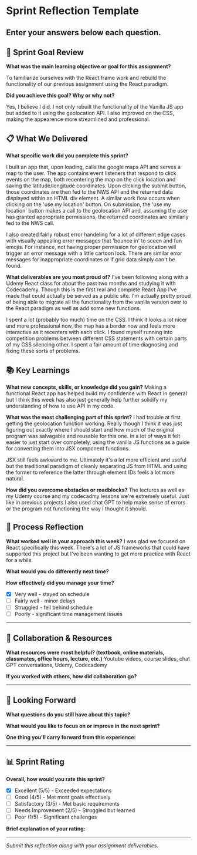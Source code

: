 # Sprint Reflection Template
## Enter your answers below each question.

## 🎯 Sprint Goal Review
**What was the main learning objective or goal for this assignment?**

To familiarize ourselves with the React frame work and rebuild the functionality of our 
previous assignment using the React paradigm.


**Did you achieve this goal? Why or why not?**

Yes, I believe I did. I not only rebuilt the functionality of the Vanilla JS app but added
to it using the geolocation API. I also improved on the CSS, making the appearence more streamlined
and professional. 


## 📋 What We Delivered
**What specific work did you complete this sprint?**

I built an app that, upon loading, calls the google maps API and serves a map to the user. The app contains event listeners that respond to click events on the map, both recentering the map on the click location and saving the latitude/longitude coordinates. Upon clicking the submit button, those coordinates are then fed to the NWS API and the returned data displayed within an HTML div element. A similar work flow occurs when clicking on the 'use my location' button. On submission, the 'use my location' button makes a call to the geolocation API and, assuming the user has granted appropriate permissions, the returned coordinates are similarly fed to the NWS call. 

I also created fairly robust error handeling for a lot of different edge cases with visually appealing error messages that 'bounce in' to sceen and fun emojis. For instance, not having proper permission for geolocation will trigger an error message with a little cartoon lock. There are similar error messages for inappropriate coordinates or if grid data simply can't be found. 

**What deliverables are you most proud of?**
 I've been following along with a Udemy React class for about the past two months and studying it with Codecademy. Though this is the first real and complete React App I've made that could actually be served as a public site. I'm actually pretty proud of being able to migrate all the functionality from the vanilla version over to the React paradigm as well as add some new functions. 

 I spent a lot (probably too much) time on the CSS. I think it looks a lot nicer and more professional now, the map has a border now and feels more interactive as it recenters with each click. I found myself running into competition problems between different CSS statements with certain parts of my CSS silencing other. I spent a fair amount of time diagnosing and fixing these sorts of problems. 

## 📚 Key Learnings
**What new concepts, skills, or knowledge did you gain?**
Making a functional React app has helped build my confidence with React in general but I think this week has also just generally help
further solidify my understanding of how to use API in my code. 

**What was the most challenging part of this sprint?**
I had trouble at first getting the geolocation function working. Really though I think it was just figuring out exactly where I should start and how much of the original program was salvagable and reusable for this one. In a lot of ways it felt easier to just start over completely, using the vanilla JS functions as a guide for converting them into JSX component functions. 

JSX still feels awkward to me. Ultimately it's a lot more efficient and useful but the traditional paradigm of cleanly separating JS from HTML and using the former to reference the latter through element IDs feels a lot more natural. 

**How did you overcome obstacles or roadblocks?**
 The lectures as well as my Udemy course and my codecadmy lessons we're extremely useful. Just like in previous projects I also used chat GPT to help make sense of errors or the program not functioning the way I thought it should. 
## 🔄 Process Reflection
**What worked well in your approach this week?**
   I was glad we focused on React specifically this week. There's a lot of JS frameworks that could have supported this project but I've been wanting to get more practice with React for a while.  

**What would you do differently next time?**
    

**How effectively did you manage your time?**
- [X] Very well - stayed on schedule
- [ ] Fairly well - minor delays
- [ ] Struggled - fell behind schedule
- [ ] Poorly - significant time management issues

---

## 🤝 Collaboration & Resources
**What resources were most helpful? (textbook, online materials, classmates, office hours, lecture, etc.)**
 Youtube videos, course slides, chat GPT conversations, Udemy, Codecademy

**If you worked with others, how did collaboration go?**


---

## 🎯 Looking Forward
**What questions do you still have about this topic?**


**What would you like to focus on or improve in the next sprint?**
 

**One thing you'll carry forward from this experience:**


---

## 📊 Sprint Rating
**Overall, how would you rate this sprint?**
- [X] Excellent (5/5) - Exceeded expectations
- [ ] Good (4/5) - Met most goals effectively  
- [ ] Satisfactory (3/5) - Met basic requirements
- [ ] Needs Improvement (2/5) - Struggled but learned
- [ ] Poor (1/5) - Significant challenges

**Brief explanation of your rating:**


---

*Submit this reflection along with your assignment deliverables.*